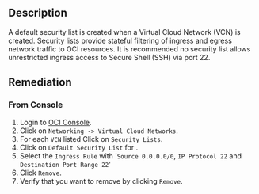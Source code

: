 ## Description

A default security list is created when a Virtual Cloud Network (VCN) is created. Security lists provide stateful filtering of ingress and egress network traffic to OCI resources. It is recommended no security list allows unrestricted ingress access to Secure Shell (SSH) via port 22.

## Remediation

### From Console

1. Login to [OCI Console](https://www.oracle.com/cloud/).
2. Click on `Networking -> Virtual Cloud Networks`.
3. For each `VCN` listed Click on `Security Lists`.
4. Click on `Default Security List` for <VCN Name>.
5. Select the `Ingress Rule` with '`Source 0.0.0.0/0`, `IP Protocol 22` and `Destination Port Range 22`'
6. Click `Remove`.
7. Verify that you want to remove by clicking `Remove`.